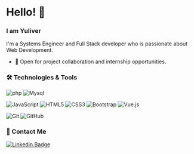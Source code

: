 # Hello! 👋

### I am Yuliver
I'm a Systems Engineer and Full Stack developer who is passionate about Web Development.
- 🌱 Open for project collaboration and internship opportunities.
  
### 🛠 Technologies & Tools

![php](https://img.shields.io/badge/-php-green?style=flat-circle&logo=php)
![Mysql](https://img.shields.io/badge/-Mysql-white?style=flat-circle&logo=mysql)

![JavaScript](https://img.shields.io/badge/-JavaScript-black?style=flat-square&logo=javascript)
![HTML5](https://img.shields.io/badge/-HTML5-E34F26?style=flat-square&logo=html5&logoColor=white)
![CSS3](https://img.shields.io/badge/-CSS3-1572B6?style=flat-square&logo=css3)
![Bootstrap](https://img.shields.io/badge/-Bootstrap-563D7C?style=flat-square&logo=bootstrap)
![Vue.js](https://img.shields.io/badge/-Vuejs-4FC08D?style=flat-square&logo=vue.js&logoColor=white)

![Git](https://img.shields.io/badge/-Git-F05032?style=flat-square&logo=git&logoColor=white)
![GitHub](https://img.shields.io/badge/-GitHub-181717?style=flat-square&logo=github)

### 💬 Contact Me 
[![Linkedin Badge](https://img.shields.io/badge/-Yuliver-blue?style=flat-square&logo=Linkedin&logoColor=white&link=https://www.linkedin.com/in/yuliver-bracho/)](https://www.linkedin.com/in/yuliver-bracho/)
